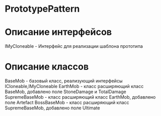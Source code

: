 # PrototypePattern

# Описание интерфейсов

IMyCloneable - Интерфейс для реализации шаблона прототипа


# Описание классов

BaseMob - базовый класс, реализующий интерфейсы ICloneable,IMyCloneable
EarthMob - класс расширяющий класс BaseMob, добавлено поле StoneDamage и TotalDamage 
SupremeBaseMob - класс расширяющий класс EarthMob, добавлено поле Artefact
BossBaseMob - класс расширяющий класс SupremeBaseMob, добавлено поле Ultimate

